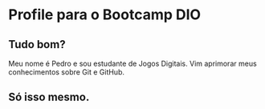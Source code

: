 # Profile para o Bootcamp DIO

## Tudo bom?
 Meu nome é Pedro e sou estudante de Jogos Digitais. Vim aprimorar meus conhecimentos sobre Git e GitHub.

## Só isso mesmo.
